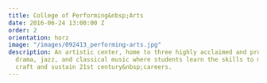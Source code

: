 ```yaml
---
title: College of Performing&nbsp;Arts
date: 2016-06-24 13:00:00 Z
order: 2
orientation: horz
image: "/images/092413_performing-arts.jpg"
description: An artistic center, home to three highly acclaimed and progressive schools
  drama, jazz, and classical music where students learn the skills to master their
  craft and sustain 21st century&nbsp;careers.
---
```

